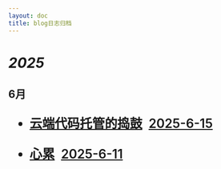 ```yaml
---
layout: doc
title: blog日志归档
---
```

<style>
    ul{ 
        
        font-size:25px;
        font-weight:600;
   }
    </style>


# *2025*
## 6月


- [云端代码托管的捣鼓](./life_list/2025-6-15.md)&nbsp;&nbsp;[2025-6-15](./life_list/2025-6-15.md)  

- [心累](./life_list/2025-6-11.md)&nbsp;&nbsp;[2025-6-11](./life_list/2025-6-11.md)